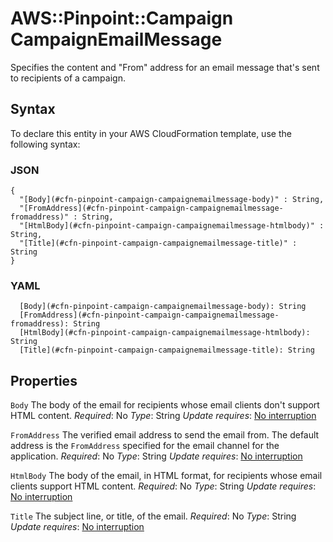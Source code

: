 # AWS::Pinpoint::Campaign CampaignEmailMessage<a name="aws-properties-pinpoint-campaign-campaignemailmessage"></a>

Specifies the content and "From" address for an email message that's sent to recipients of a campaign\.

## Syntax<a name="aws-properties-pinpoint-campaign-campaignemailmessage-syntax"></a>

To declare this entity in your AWS CloudFormation template, use the following syntax:

### JSON<a name="aws-properties-pinpoint-campaign-campaignemailmessage-syntax.json"></a>

```
{
  "[Body](#cfn-pinpoint-campaign-campaignemailmessage-body)" : String,
  "[FromAddress](#cfn-pinpoint-campaign-campaignemailmessage-fromaddress)" : String,
  "[HtmlBody](#cfn-pinpoint-campaign-campaignemailmessage-htmlbody)" : String,
  "[Title](#cfn-pinpoint-campaign-campaignemailmessage-title)" : String
}
```

### YAML<a name="aws-properties-pinpoint-campaign-campaignemailmessage-syntax.yaml"></a>

```
  [Body](#cfn-pinpoint-campaign-campaignemailmessage-body): String
  [FromAddress](#cfn-pinpoint-campaign-campaignemailmessage-fromaddress): String
  [HtmlBody](#cfn-pinpoint-campaign-campaignemailmessage-htmlbody): String
  [Title](#cfn-pinpoint-campaign-campaignemailmessage-title): String
```

## Properties<a name="aws-properties-pinpoint-campaign-campaignemailmessage-properties"></a>

`Body`  <a name="cfn-pinpoint-campaign-campaignemailmessage-body"></a>
The body of the email for recipients whose email clients don't support HTML content\.
*Required*: No
*Type*: String
*Update requires*: [No interruption](https://docs.aws.amazon.com/AWSCloudFormation/latest/UserGuide/using-cfn-updating-stacks-update-behaviors.html#update-no-interrupt)

`FromAddress`  <a name="cfn-pinpoint-campaign-campaignemailmessage-fromaddress"></a>
The verified email address to send the email from\. The default address is the `FromAddress` specified for the email channel for the application\.
*Required*: No
*Type*: String
*Update requires*: [No interruption](https://docs.aws.amazon.com/AWSCloudFormation/latest/UserGuide/using-cfn-updating-stacks-update-behaviors.html#update-no-interrupt)

`HtmlBody`  <a name="cfn-pinpoint-campaign-campaignemailmessage-htmlbody"></a>
The body of the email, in HTML format, for recipients whose email clients support HTML content\.
*Required*: No
*Type*: String
*Update requires*: [No interruption](https://docs.aws.amazon.com/AWSCloudFormation/latest/UserGuide/using-cfn-updating-stacks-update-behaviors.html#update-no-interrupt)

`Title`  <a name="cfn-pinpoint-campaign-campaignemailmessage-title"></a>
The subject line, or title, of the email\.
*Required*: No
*Type*: String
*Update requires*: [No interruption](https://docs.aws.amazon.com/AWSCloudFormation/latest/UserGuide/using-cfn-updating-stacks-update-behaviors.html#update-no-interrupt)
